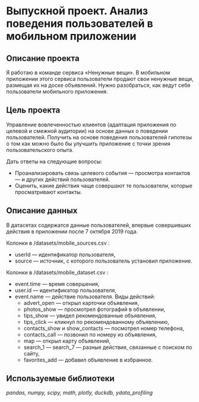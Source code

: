 # Выпускной проект. Анализ поведения пользователей в мобильном приложении

## Описание проекта

Я работаю в команде сервиса «Ненужные вещи». В мобильном приложении этого сервиса пользователи продают свои ненужные вещи, размещая их на доске объявлений. Нужно разобраться, как ведут себя пользователи мобильного приложения. 

## Цель проекта

Управление вовлеченностью клиентов (адаптация приложения по целевой и смежной аудитории) на основе данных о поведении пользователей.
Получить на основе поведения пользователей гипотезы о том как можно было бы улучшить приложение с точки зрения пользовательского опыта.

Дать ответы на следующие вопросы:
* Проанализировать связь целевого события — просмотра контактов — и других действий пользователей. 
* Оценить, какие действия чаще совершают те пользователи, которые просматривают контакты. 

## Описание данных

В датасетах содержатся данные пользователей, впервые совершивших действия в приложении после 7 октября 2019 года. 

Колонки в  /datasets/mobile_sources.csv : 
* userId  — идентификатор пользователя,
* source  — источник, с которого пользователь установил приложение.

Колонки в  /datasets/mobile_dataset.csv : 
* event.time  — время совершения, 
* user.id  — идентификатор пользователя,
* event.name  — действие пользователя. Виды действий:
    * advert_open  — открыл карточки объявления,
    * photos_show  — просмотрел фотографий в объявлении,
    * tips_show  — увидел рекомендованные объявления,
    * tips_click  — кликнул по рекомендованному объявлению,
    * contacts_show  и  show_contacts  — посмотрел номер телефона,
    * contacts_call  — позвонил по номеру из объявления,
    * map  — открыл карту объявлений,
    * search_1 — search_7  — разные действия, связанные с поиском по сайту,
    * favorites_add  — добавил объявление в избранное.

## Используемые библиотеки

*pandas, numpy, scipy, math, plotly, duckdb, ydata_profiling*

<!--- TODO:  --->

